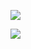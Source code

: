
![](https://komarev.com/ghpvc/?username=asphole&label=Stalker+count&color=ff0000)

![](https://file.garden/Zkq08zil7GDNqvmJ/eric%20scary.gif)
